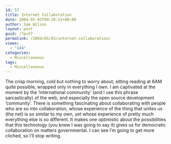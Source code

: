 ```yaml
---
id: 57
title: Internet Collaboration
date: 2004-05-03T09:29:53+00:00
author: Sam Wilson
layout: post
guid: /?p=57
permalink: /2004/05/03/internet-collaboration/
views:
  - "144"
categories:
  - Miscellaneous
tags:
  - Miscellaneous
---
```

The crisp morning, cold but nothing to worry about; sitting reading at 6AM quite possible, wrapped only in everything I own. I am captivated at the moment by the ‘international community’ (and I use this phrase sarcastically) of the web, and especially the open source development ‘community’. There is something fascinating about collaborating with people who are so into collaboration, whose experience of the thing that unites us (the net) is so similar to my own, yet whose experience of pretty much everything else is so different. It makes one optimistic about the possibilities that this technology (you knew I was going to say it) gives us for democratic collaboration on matters governmental. I can see I’m going to get more cliched, so I’ll stop writing.